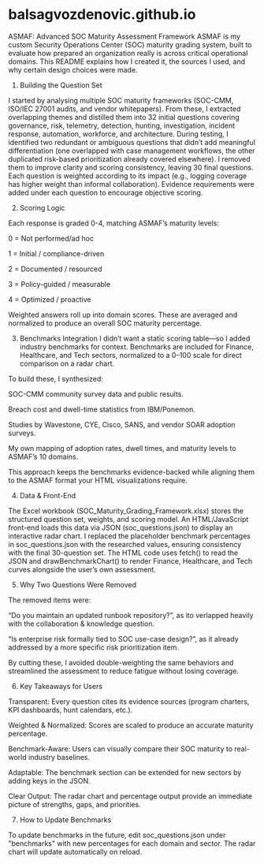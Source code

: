# balsagvozdenovic.github.io
ASMAF: Advanced SOC Maturity Assessment Framework
ASMAF is my custom Security Operations Center (SOC) maturity grading system, built to evaluate how prepared an organization really is across critical operational domains. This README explains how I created it, the sources I used, and why certain design choices were made.

1. Building the Question Set

I started by analysing multiple SOC maturity frameworks (SOC-CMM, ISO/IEC 27001 audits, and vendor whitepapers).
From these, I extracted overlapping themes and distilled them into 32 initial questions covering governance, risk, telemetry, detection, hunting, investigation, incident response, automation, workforce, and architecture.
During testing, I identified two redundant or ambiguous questions that didn’t add meaningful differentiation (one overlapped with case management workflows, the other duplicated risk-based prioritization already covered elsewhere). I removed them to improve clarity and scoring consistency, leaving 30 final questions.
Each question is weighted according to its impact (e.g., logging coverage has higher weight than informal collaboration). Evidence requirements were added under each question to encourage objective scoring.

2. Scoring Logic

Each response is graded 0-4, matching ASMAF’s maturity levels:

0 = Not performed/ad hoc

1 = Initial / compliance-driven

2 = Documented / resourced

3 = Policy-guided / measurable

4 = Optimized / proactive

Weighted answers roll up into domain scores. These are averaged and normalized to produce an overall SOC maturity percentage.

3. Benchmarks Integration
I didn’t want a static scoring table—so I added industry benchmarks for context.
Benchmarks are included for Finance, Healthcare, and Tech sectors, normalized to a 0–100 scale for direct comparison on a radar chart.

To build these, I synthesized:

  SOC-CMM community survey data and public results.
  
  Breach cost and dwell-time statistics from IBM/Ponemon.
  
  Studies by Wavestone, CYE, Cisco, SANS, and vendor SOAR adoption surveys.
  
  My own mapping of adoption rates, dwell times, and maturity levels to ASMAF’s 10 domains.

This approach keeps the benchmarks evidence-backed while aligning them to the ASMAF format your HTML visualizations require.

4. Data & Front-End

The Excel workbook (SOC_Maturity_Grading_Framework.xlsx) stores the structured question set, weights, and scoring model.
An HTML/JavaScript front-end loads this data via JSON (soc_questions.json) to display an interactive radar chart.
I replaced the placeholder benchmark percentages in soc_questions.json with the researched values, ensuring consistency with the final 30-question set.
The HTML code uses fetch() to read the JSON and drawBenchmarkChart() to render Finance, Healthcare, and Tech curves alongside the user’s own assessment.

5. Why Two Questions Were Removed

The removed items were:

  “Do you maintain an updated runbook repository?”, as ito verlapped heavily with the collaboration & knowledge question.
  
  “Is enterprise risk formally tied to SOC use-case design?”, as it already addressed by a more specific risk prioritization item.

By cutting these, I avoided double-weighting the same behaviors and streamlined the assessment to reduce fatigue without losing coverage.

6. Key Takeaways for Users

Transparent: Every question cites its evidence sources (program charters, KPI dashboards, hunt calendars, etc.).

Weighted & Normalized: Scores are scaled to produce an accurate maturity percentage.

Benchmark-Aware: Users can visually compare their SOC maturity to real-world industry baselines.

Adaptable: The benchmark section can be extended for new sectors by adding keys in the JSON.

Clear Output: The radar chart and percentage output provide an immediate picture of strengths, gaps, and priorities.

7. How to Update Benchmarks

To update benchmarks in the future, edit soc_questions.json under "benchmarks" with new percentages for each domain and sector. The radar chart will update automatically on reload.
